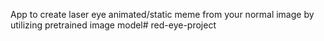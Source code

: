App to create laser eye animated/static meme from your normal image by utilizing pretrained image model# red-eye-project
